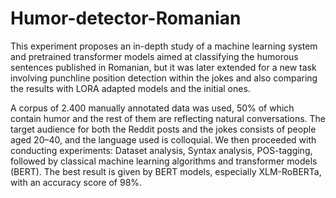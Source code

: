 # Humor-detector-Romanian

This experiment proposes an in-depth study of a machine learning system and pretrained transformer models aimed at classifying the humorous sentences published in Romanian, but it was later extended for a new task involving punchline position detection within the jokes and also comparing the results with LORA adapted models and the initial ones. 

A corpus of 2.400 manually annotated data was used, 50\% of which contain humor and the rest of them are reflecting natural conversations. The target audience for both the Reddit posts and the jokes consists of people aged 20–40, and the language used is colloquial. We then proceeded with conducting experiments: Dataset analysis, Syntax analysis, POS-tagging, followed by classical machine learning algorithms and transformer models (BERT). The best result is given by BERT models, especially XLM-RoBERTa, with an accuracy score of 98\%.
